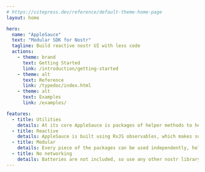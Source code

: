 ```yaml
---
# https://vitepress.dev/reference/default-theme-home-page
layout: home

hero:
  name: "AppleSauce"
  text: "Modular SDK for Nostr"
  tagline: Build reactive nostr UI with less code
  actions:
    - theme: brand
      text: Getting Started
      link: /introduction/getting-started
    - theme: alt
      text: Reference
      link: /typedoc/index.html
    - theme: alt
      text: Examples
      link: /examples/

features:
  - title: Utilities
    details: At its core AppleSauce is packages of helper methods to help parse and understand nostr events.
  - title: Reactive
    details: AppleSauce is built using RxJS observables, which makes subscribing to events and filters simple.
  - title: Modular
    details: Every piece of the packages can be used independently, helpers, event store, and signers.
  - title: No networking
    details: Batteries are not included, so use any other nostr library to talk to relays. nostr-tools, ndk, nostrify, rx-nostr, etc...
---
```

